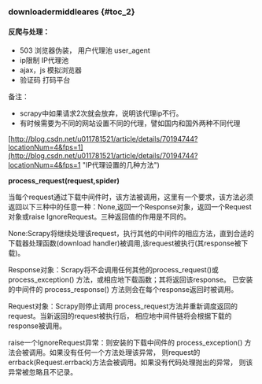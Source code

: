 ### downloadermiddleares {#toc_2}

#### 反爬与处理：

* 503            浏览器伪装， 用户代理池 user\_agent
* ip限制        IP代理池
* ajax，js     模拟浏览器
* 验证码        打码平台

备注：

* scrapy中如果请求2次就会放弃，说明该代理ip不行。
* 有时候需要为不同的网站设置不同的代理，譬如国内和国外两种不同代理

[http://blog.csdn.net/u011781521/article/details/70194744?locationNum=4&fps=1](http://blog.csdn.net/u011781521/article/details/70194744?locationNum=4&fps=1 "IP代理设置的几种方法")

**process\_request\(request,spider\)**

当每个request通过下载中间件时，该方法被调用，这里有一个要求，该方法必须返回以下三种中的任意一种：None,返回一个Response对象，返回一个Request对象或raise IgnoreRequest。三种返回值的作用是不同的。

None:Scrapy将继续处理该request，执行其他的中间件的相应方法，直到合适的下载器处理函数\(download handler\)被调用,该request被执行\(其response被下载\)。

Response对象：Scrapy将不会调用任何其他的process\_request\(\)或process\_exception\(\) 方法，或相应地下载函数；其将返回该response。 已安装的中间件的 process\_response\(\) 方法则会在每个response返回时被调用。

Request对象：Scrapy则停止调用 process\_request方法并重新调度返回的request。当新返回的request被执行后， 相应地中间件链将会根据下载的response被调用。

raise一个IgnoreRequest异常：则安装的下载中间件的 process\_exception\(\) 方法会被调用。如果没有任何一个方法处理该异常， 则request的errback\(Request.errback\)方法会被调用。如果没有代码处理抛出的异常， 则该异常被忽略且不记录。

